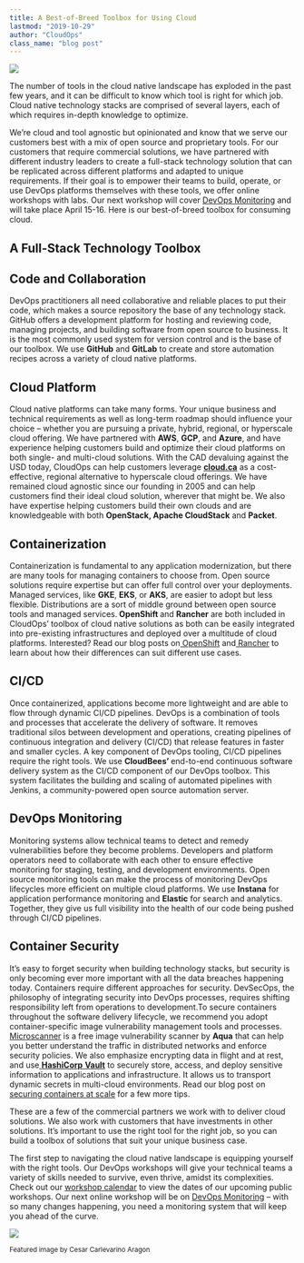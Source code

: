 ```yaml
---
title: A Best-of-Breed Toolbox for Using Cloud
lastmod: "2019-10-29"
author: "CloudOps"
class_name: "blog post"
---
```


<img src="/images/blog/post/Toolbox-Blog.jpg" class="main-blog-image">

<p>The number of tools in the cloud native landscape has exploded in the past few years, and it can be difficult to know which tool is right for which job. Cloud native technology stacks are comprised of several layers, each of which requires in-depth knowledge to optimize.</p>

<p>We’re cloud and tool agnostic but opinionated and know that we serve our customers best with a mix of open source and proprietary tools. For our customers that require commercial solutions, we have partnered with different industry leaders to create a full-stack technology solution that can be replicated across different platforms and adapted to unique requirements. If their goal is to empower their teams to build, operate, or use DevOps platforms themselves with these tools, we offer online workshops with labs. Our next workshop will cover <a href="http://hands-on, online workshop will cover DevOps Monitoring and will take place April 15-16">DevOps Monitoring</a> and will take place April 15-16. Here is our best-of-breed toolbox for consuming cloud.</p>

<h2>A Full-Stack Technology Toolbox</h2>

<h2><strong>Code and Collaboration</strong></h2>

<p>DevOps practitioners all need collaborative and reliable places to put their code, which makes a source repository the base of any technology stack. GitHub offers a development platform for hosting and reviewing code, managing projects, and building software from open source to business. It is the most commonly used system for version control and is the base of our toolbox. We use <strong>GitHub</strong> and <strong>GitLab</strong> to create and store automation recipes across a variety of cloud native platforms.</p>

<h2><strong>Cloud Platform</strong></h2>

<p>Cloud native platforms can take many forms. Your unique business and technical requirements as well as long-term roadmap should influence your choice – whether you are pursuing a private, hybrid, regional, or hyperscale cloud offering. We have partnered with <strong>AWS</strong>, <strong>GCP</strong>, and <strong>Azure</strong>, and have experience helping customers build and optimize their cloud platforms on both single- and multi-cloud solutions. With the CAD devaluing against the USD today, CloudOps can help customers leverage <strong><a href="http://cloud.ca">cloud.ca</a></strong> as a cost-effective, regional alternative to hyperscale cloud offerings. We have remained cloud agnostic since our founding in 2005 and can help customers find their ideal cloud solution, wherever that might be. We also have expertise helping customers build their own clouds and are knowledgeable with both <strong>OpenStack, Apache CloudStack</strong> and <strong>Packet</strong>.</p>

<h2><strong>Containerization</strong></h2>

<p>Containerization is fundamental to any application modernization, but there are many tools for managing containers to choose from. Open source solutions require expertise but can offer full control over your deployments. Managed services, like <strong>GKE</strong>, <strong>EKS</strong>, or <strong>AKS</strong>, are easier to adopt but less flexible. Distributions are a sort of middle ground between open source tools and managed services.<strong> OpenShift </strong>and <strong>Rancher</strong> are both included in CloudOps’ toolbox of cloud native solutions as both can be easily integrated into pre-existing infrastructures and deployed over a multitude of cloud platforms. Interested? Read our blog posts on<a href="https://www.cloudops.com/2018/04/the-value-of-openshift-for-the-enterprise-software-transformation/"> OpenShift</a> and<a href="https://www.cloudops.com/2018/07/rancher-2-0-exciting-features/"> Rancher</a> to learn about how their differences can suit different use cases.</p>

<h2><strong>CI/CD</strong></h2>

<p>Once containerized, applications become more lightweight and are able to flow through dynamic CI/CD pipelines. DevOps is a combination of tools and processes that accelerate the delivery of software. It removes traditional silos between development and operations, creating pipelines of continuous integration and delivery (CI/CD) that release features in faster and smaller cycles. A key component of DevOps tooling, CI/CD pipelines require the right tools. We use <strong>CloudBees’ </strong>end-to-end continuous software delivery system as the CI/CD component of our DevOps toolbox. This system facilitates the building and scaling of automated pipelines with Jenkins, a community-powered open source automation server.</p>

<h2><strong>DevOps Monitoring</strong></h2>

<p>Monitoring systems allow technical teams to detect and remedy vulnerabilities before they become problems. Developers and platform operators need to collaborate with each other to ensure effective monitoring for staging, testing, and development environments. Open source monitoring tools can make the process of monitoring DevOps lifecycles more efficient on multiple cloud platforms. We use <strong>Instana</strong> for application performance monitoring and <strong>Elastic</strong> for search and analytics. Together, they give us full visibility into the health of our code being pushed through CI/CD pipelines.</p>

<h2><strong>Container Security</strong></h2>

<p>It’s easy to forget security when building technology stacks, but security is only becoming ever more important with all the data breaches happening today. Containers require different approaches for security. DevSecOps, the philosophy of integrating security into DevOps processes, requires shifting responsibility left from operations to development.To secure containers throughout the software delivery lifecycle, we recommend you adopt container-specific image vulnerability management tools and processes. <a href="https://t.sidekickopen75.com/s1t/c/5/f18dQhb0S7lM8dDMPbW2n0x6l2B9nMJN7t5X-FdSD1CW7fRVsP3MPb0nV19DCW3QqW6x103?t=http%3A%2F%2Fgithub.com%2Faquasecurity%2Fmicroscanner&amp;si=7000000000395463&amp;pi=f4aeb9b1-196d-49e1-f943-4bbee4cbd32c">Microscanner</a> is a free image vulnerability scanner by <strong>Aqua</strong> that can help you better understand the traffic in distributed networks and enforce security policies. We also emphasize encrypting data in flight and at rest, and use<a href="https://www.hashicorp.com/products/vault/"> <strong>HashiCorp</strong> <strong>Vault</strong></a> to securely store, access, and deploy sensitive information to applications and infrastructure. It allows us to transport dynamic secrets in multi-cloud environments. Read our blog post on <a href="https://www.cloudops.com/2019/01/a-brief-guide-to-securing-containers-at-scale/">securing containers at scale</a> for a few more tips.</p>

<p>These are a few of the commercial partners we work with to deliver cloud solutions. We also work with customers that have investments in other solutions. It’s important to use the right tool for the right job, so you can build a toolbox of solutions that suit your unique business case.</p>

<p>The first step to navigating the cloud native landscape is equipping yourself with the right tools. Our DevOps workshops will give your technical teams a variety of skills needed to survive, even thrive, amidst its complexities. Check out our <a href="https://www.cloudops.com/workshop-calendar/#workshopcalendar">workshop calendar</a> to view the dates of our upcoming public workshops. Our next online workshop will be on <a href="https://www.cloudops.com/workshops/#devOpsMonitoring">DevOps Monitoring</a> – with so many changes happening, you need a monitoring system that will keep you ahead of the curve.</p>

<div class="row">
    <div class="col-xl-8 offset-xl-2 col-lg-10 offset-lg-1 col-md-10 offset-md-1 col-sm-12 col-xs-12 cta-image">
      <img src="/images/blog/cta/monitoring-workshop.png">
    </div>
</div>

<p><small>Featured image by Cesar Carlevarino Aragon</small></p>